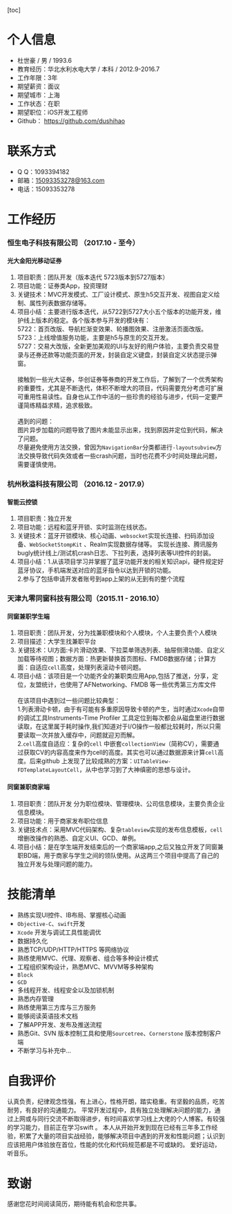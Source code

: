[toc]
# 个人信息

- 杜世豪 / 男 / 1993.6
- 教育经历：华北水利水电大学 / 本科 / 2012.9-2016.7
- 工作年限：3年
- 期望薪资：面议
- 期望城市：上海
- 工作状态：在职
- 期望职位：iOS开发工程师
- Github： https://github.com/dushihao


# 联系方式

- Q Q：1093394182
- 邮箱：15093353278@163.com
- 电话：15093353278


# 工作经历

### 恒生电子科技有限公司 （2017.10 - 至今）

#### 光大金阳光移动证券

1. 项目职责：团队开发（版本迭代 5723版本到5727版本）
2. 项目功能：证券类App，投资理财
3. 关键技术：MVC开发模式、工厂设计模式、原生h5交互开发、视图自定义绘制、属性列表数据存储等。
4. 项目小结：主要进行版本迭代，从5722到5727大小五个版本的功能开发，维护线上版本的稳定。各个版本参与开发的模块有：<br>
           5722：首页改版、导航栏渐变效果、轮播图效果、注册激活页面改版。 <br>
           5723：上线增值服务功能，主要是h5与原生的交互开发。 <br>
           5727：交易大改版，全新更加美观的UI与友好的用户体验，主要负责交易登录与还券还款等功能页面的开发，封装自定义键盘，封装自定义状态提示弹窗。 <br><br>
           接触到一些光大证券，华创证券等券商的开发工作后，了解到了一个优秀架构的重要性，尤其是不断迭代，体积不断增大的项目，代码需要充分考虑可扩展可重用性易读性。自身也从工作中活的一些珍贵的经验与进步，代码一定要严谨简练精益求精，追求极致。 <br><br>
           遇到的问题：<br>
           图片异步加载的问题导致了图片未能显示出来，找到原因并定位到代码，解决了问题。<br>
           尽量避免使用方法交换，曾因为`NavigationBar`分类都进行`-layoutsubview`方法交换导致代码失效或者一些crash问题，当时也花费不少时间处理此问题，需要谨慎使用。
           
### 杭州秋溢科技有限公司 （2016.12 - 2017.9）

#### 智能云控锁

1. 项目职责：独立开发
2. 项目功能：远程和蓝牙开锁、实时监测在线状态。
3. 关键技术：蓝牙开锁模块、核心动画、`websocket`实现长连接、扫码添加设备、`WebSocketStompKit` 、Realm实现数据存储等。
实现长连接、腾讯服务bugly统计线上/测试机crash日志、下拉列表，选择列表等UI控件的封装。
4. 项目小结：1.从该项目学习并掌握了蓝牙功能开发的相关知识api，硬件规定好蓝牙协议，手机端发送对应的蓝牙指令以达到开锁的功能。<br>
           2.参与了包括申请开发者账号到app上架的从无到有的整个流程


### 天津九零同窗科技有限公司（2015.11 - 2016.10）

#### 同窗兼职学生端

1. 项目职责：团队开发，分为找兼职模块和个人模块，个人主要负责个人模块
2. 项目描述：大学生找兼职平台
3. 关键技术：UI方面:卡片滑动效果、下拉菜单筛选列表、抽屉侧滑功能、自定义加载等待视图；数据方面：热更新替换首页图标、FMDB数据存储；计算方面：自适应`cell`高度，处理列表滚动卡顿问题。
4. 项目小结：该项目是一个功能齐全的兼职类应用App,包括了推送，分享，定位，友盟统计，也使用了AFNetworking、FMDB 等一些优秀第三方库文件 <br><br>		在该项目中遇到过一些问题比较典型：<br>
   1.列表滑动卡顿，由于有可能有多重原因导致卡顿的产生，当时通过`Xcode`自带的调试工具Instruments-Time Profiler 工具定位到每次都会从磁盘里进行数据读取，在这里属于耗时操作,我们知道对于I/O操作一般都比较耗时，所以只需要读取一次并放入缓存中，问题就迎刃而解。<br>
   2.`cell`高度自适应：复杂的`cell` 中嵌套`collectionView`（简称CV），需要通过获取CV的内容高度来作为cell的高度。其实也可以通过数据源来计算`cell`高度。后来github 上发现了比较成熟的方案：`UITableView-FDTemplateLayoutCell`，从中也学习到了大神缜密的思想与设计。


#### 同窗兼职商家端

1. 项目职责：团队开发 分为职位模块、管理模块、公司信息模块，主要负责企业信息模块。
2. 项目功能：用于商家发布职位信息
3. 关键技术点：采用MVC代码架构、复杂`tableview`实现的发布信息模板，`cell`增删改操作的熟悉、自定义UI、GCD、单例。
4. 项目小结：是在学生端开发结束后的一个商家端app,之后又独立开发了同窗兼职BD端，用于商家与学生之间的领队使用。从这两三个项目中提高了自己的独立开发与处理问题的能力。


# 技能清单

- 熟练实现UI控件、IB布局、掌握核心动画
- `Objective-C`、`swift`开发
- `Xcode` 开发与调试工具性能调优
- 数据持久化
- 熟悉TCP/UDP/HTTP/HTTPS 等网络协议
- 熟练使用MVC、代理、观察者、组合等多种设计模式
- 工程组织架构设计，熟悉MVC、MVVM等多种架构
- `Block`
- `GCD`
- 多线程开发、线程安全以及加锁机制
- 熟悉内存管理
- 熟练使用第三方库与三方服务
- 能够阅读英语技术文档
- 了解APP开发、发布及推送流程
- 熟悉Git、SVN 版本控制工具和使用`Sourcetree`、`Cornerstone` 版本控制客户端
- 不断学习与补充中...


# 自我评价
 
认真负责，纪律观念性强，有上进心，性格开朗，踏实稳重。有坚毅的品质，吃苦耐劳，有良好的沟通能力。
平常开发过程中，具有独立处理解决问题的能力，通过上网或与同行交流不断取得进步，有时间喜欢学习线上大佬的个人博客。有较强的学习能力，目前正在学习swift 。
本人从开始开发到现在已经有三年多工作经验，积累了大量的项目实战经验，能够解决项目中遇到的开发和性能问题；认识到应该把用户体验放在首位，性能的优化和代码规范都是不可或缺的。
爱好运动，听音乐。

    
		
# 致谢

感谢您花时间阅读简历，期待能有机会和您共事。   


